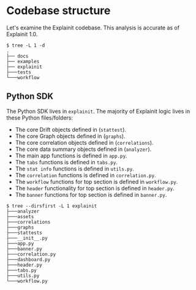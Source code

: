 # Codebase structure

Let's examine the Explainit codebase.
This analysis is accurate as of Explainit 1.0.

```
$ tree -L 1 -d
.
├── docs
├── examples
├── explainit
├───tests
└───workflow
```

## Python SDK

The Python SDK lives in `explainit`.
The majority of Explainit logic lives in these Python files/folders:
* The core Drift objects defined in (`stattest`).
* The core Graph objects defined in (`graphs`).
* The core correlation objects defined in (`correlations`).
* The core data summary objects defined in (`analyzer`).
* The main app functions is defined in `app.py`.
* The `tabs` functions is defined in `tabs.py`.
* The `stat info` functions is defined in `utils.py`.
* The `correlation` functions is defined in `correlation.py`.
* The `workflow` functions for top section is defined in `workflow.py`.
* The `header` functionality for top section is defined in `header.py`.
* The `banner` functions for top section is defined in `banner.py`.

```
$ tree --dirsfirst -L 1 explainit
├───analyzer
├───assets
├───correlations
├───graphs
├───stattests
├───__init__.py
├───app.py
├───banner.py
├───correlation.py
├───dashboard.py
├───header.py
├───tabs.py
├───utils.py
└───workflow.py
```
